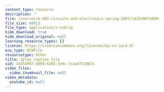 ```yaml
---
content_type: resource
description: ''
file: /courses/6-002-circuits-and-electronics-spring-2007/1d25d907dd9942853e9c7caa4f21067c_V0z_f7qxLcY.srt
file_size: 60813
file_type: application/x-subrip
hide_download: true
hide_download_original: null
learning_resource_types: []
license: https://creativecommons.org/licenses/by-nc-sa/4.0/
ocw_type: OCWFile
resourcetype: Other
title: 3play caption file
uid: 1d25d907-dd99-4285-3e9c-7caa4f21067c
video_files:
  video_thumbnail_file: null
video_metadata:
  youtube_id: null
---
```


